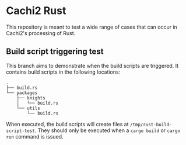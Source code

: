 # Cachi2 Rust

This repository is meant to test a wide range of cases that can occur in Cachi2's processing of
Rust.


## Build script triggering test

This branch aims to demonstrate when the build scripts are triggered. It contains build scripts
in the following locations:

```
.
├── build.rs
└── packages
    ├── knights
    │   └── build.rs
    └── utils
        └── build.rs
```

When executed, the build scripts will create files at `/tmp/rust-build-script-test`. They
should only be executed when a `cargo build` or `cargo run` command is issued.

